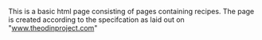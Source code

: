 This is a basic html page consisting of pages containing recipes.
The page is created according to the specifcation as laid out on "www.theodinproject.com"

